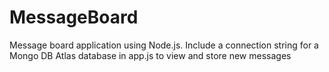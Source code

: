 # MessageBoard

Message board application using Node.js. Include a connection string for a Mongo DB Atlas database in app.js to view and store new messages
